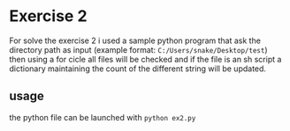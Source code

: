 # Exercise 2

For solve the exercise 2 i used a sample python program that ask the directory path as input (example format: `C:/Users/snake/Desktop/test`)  
then using a for cicle all files will be checked and if the file is an sh script a dictionary maintaining the count of the different string will be updated.

## usage

the python file can be launched with `python ex2.py`
